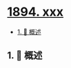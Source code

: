 # [1894. xxx](https://github.com/Tdahuyou/TNotes.leetcode/tree/main/notes/1894.%20xxx)

<!-- region:toc -->

- [1. 📝 概述](#1--概述)

<!-- endregion:toc -->

## 1. 📝 概述
